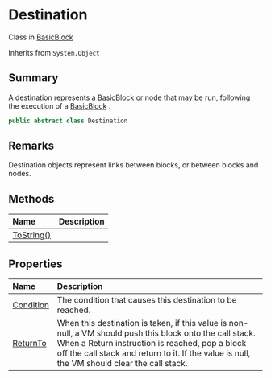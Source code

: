 # Destination

Class in [BasicBlock](/docs/api/csharp/yarn.compiler.basicblock.md)

Inherits from `System.Object`

## Summary


A destination represents a  [BasicBlock](yarn.compiler.basicblock.md)  or node that may
be run, following the execution of a  [BasicBlock](yarn.compiler.basicblock.md) .


```csharp
public abstract class Destination
```

## Remarks


Destination objects represent links between blocks, or between
blocks and nodes.


## Methods

|Name|Description|
|:---|:---|
|[ToString()](/docs/api/csharp/yarn.compiler.basicblock.destination.tostring.md)||

## Properties

|Name|Description|
|:---|:---|
|[Condition](/docs/api/csharp/yarn.compiler.basicblock.destination.condition.md)|The condition that causes this destination to be reached.|
|[ReturnTo](/docs/api/csharp/yarn.compiler.basicblock.destination.returnto.md)|When this destination is taken, if this value is non-null, a VM should push this block onto the call stack. When a Return instruction is reached, pop a block off the call stack and return to it. If the value is null, the VM should clear the call stack.|

